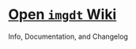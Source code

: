 # [Open  ```imgdt``` Wiki](https://github.com/MikiTwenty/imgdt/wiki)

Info, Documentation, and Changelog

